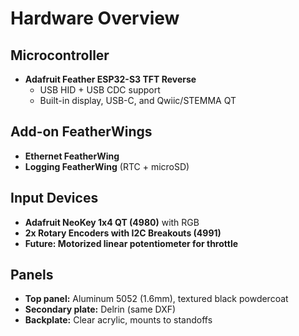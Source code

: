 # Hardware Overview

## Microcontroller

- **Adafruit Feather ESP32-S3 TFT Reverse**
  - USB HID + USB CDC support
  - Built-in display, USB-C, and Qwiic/STEMMA QT

## Add-on FeatherWings

- **Ethernet FeatherWing**
- **Logging FeatherWing** (RTC + microSD)

## Input Devices

- **Adafruit NeoKey 1x4 QT (4980)** with RGB
- **2x Rotary Encoders with I2C Breakouts (4991)**
- **Future: Motorized linear potentiometer for throttle**

## Panels

- **Top panel:** Aluminum 5052 (1.6mm), textured black powdercoat
- **Secondary plate:** Delrin (same DXF)
- **Backplate:** Clear acrylic, mounts to standoffs